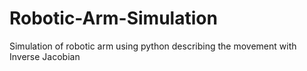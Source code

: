 # Robotic-Arm-Simulation
Simulation of robotic arm using python describing the movement with Inverse Jacobian

